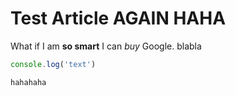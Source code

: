 [_metadata_:title]:- "Test Article again"
[_metadata_:date]:- "1626007428277"
[_metadata_:thumbnail]:- "test2.jpg"

# Test Article AGAIN HAHA

What if I am **so smart** I can *buy* Google. blabla

```js
console.log('text')
```

`hahahaha`